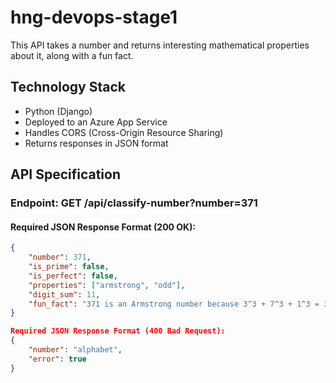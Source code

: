# hng-devops-stage1
This API takes a number and returns interesting mathematical properties about it, along with a fun fact.

## Technology Stack

- Python (Django)
- Deployed to an Azure App Service
- Handles CORS (Cross-Origin Resource Sharing)
- Returns responses in JSON format

## API Specification

### Endpoint: **GET** /api/classify-number?number=371

#### Required JSON Response Format (200 OK):

```json
{
    "number": 371,
    "is_prime": false,
    "is_perfect": false,
    "properties": ["armstrong", "odd"],
    "digit_sum": 11,
    "fun_fact": "371 is an Armstrong number because 3^3 + 7^3 + 1^3 = 371"
}

Required JSON Response Format (400 Bad Request):
{
    "number": "alphabet",
    "error": true
}
 
